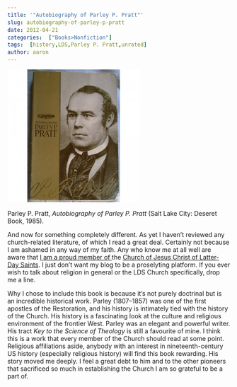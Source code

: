 ```yaml
---
title: '"Autobiography of Parley P. Pratt"'
slug: autobiography-of-parley-p-pratt
date: 2012-04-21
categories:  ["Books>Nonfiction"]
tags:  [history,LDS,Parley P. Pratt,unrated]
author: aaron
---
```


![](cover3-300x300.jpg "Autobiography of Parley P. Pratt")

Parley P. Pratt, *Autobiography of Parley P. Pratt* (Salt Lake City: Deseret Book, 1985).

And now for something completely different. As yet I haven’t reviewed any church-related literature, of which I read a great deal. Certainly not because I am ashamed in any way of my faith. Any who know me at all well are aware that [I am a proud member of ](http://mormon.org/me/4C1X/)the [Church of Jesus Christ of Latter-Day Saints](http://lds.org). I just don’t want my blog to be a proselyting platform. If you ever wish to talk about religion in general or the LDS Church specifically, drop me a line.

Why I chose to include this book is because it’s not purely doctrinal but is an incredible historical work. Parley (1807–1857) was one of the first apostles of the Restoration, and his history is intimately tied with the history of the Church. His history is a fascinating look at the culture and religious environment of the frontier West. Parley was an elegant and powerful writer. His tract *Key to the Science of Theology* is still a favourite of mine. I think this is a work that every member of the Church should read at some point. Religious affiliations aside, anybody with an interest in nineteenth-century US history (especially religious history) will find this book rewarding. His story moved me deeply. I feel a great debt to him and to the other pioneers that sacrificed so much in establishing the Church I am so grateful to be a part of.
